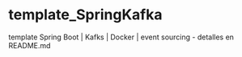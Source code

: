 # template_SpringKafka
template Spring Boot | Kafks | Docker | event sourcing - detalles en README.md
